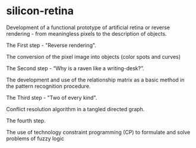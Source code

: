 # silicon-retina
Development of a functional prototype of artificial retina or reverse rendering - from meaningless pixels to the description of objects.

The First step - "Reverse rendering".

The conversion of the pixel image into objects (color spots and curves)

The Second step - “Why is a raven like a writing-desk?”. 

The development and use of the relationship matrix as a basic method in the pattern recognition procedure.

The Third step - "Two of every kind".

Conflict resolution algorithm in a tangled directed graph.

The fourth step.

The use of technology constraint programming (CP) to formulate and solve problems of fuzzy logic

